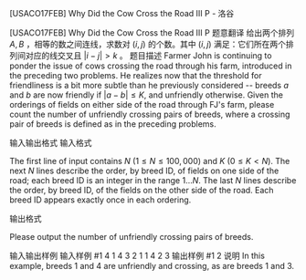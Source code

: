 



[USACO17FEB] Why Did the Cow Cross the Road III P - 洛谷














[USACO17FEB] Why Did the Cow Cross the Road III P
题意翻译
给出两个排列 $A,B$ ，相等的数之间连线，求数对 $(i,j)$ 的个数。其中 $(i,j)$ 满足：它们所在两个排列间对应的线交叉且 $|i-j|>k$ 。
题目描述
Farmer John is continuing to ponder the issue of cows crossing the road through his farm, introduced in the preceding two problems. He realizes now that the threshold for friendliness is a bit more subtle than he previously considered -- breeds $a$ and $b$ are now friendly if $|a - b| \leq K$, and unfriendly otherwise.
Given the orderings of fields on either side of the road through FJ's farm, please count the number of unfriendly crossing pairs of breeds, where a crossing pair of breeds is defined as in the preceding problems.


输入输出格式
输入格式

The first line of input contains $N$ ($1 \leq N \leq 100,000$) and $K$ ($0 \leq K < N$). The next $N$ lines describe the order, by breed ID, of fields on one side of the road; each breed ID is an integer in the range $1 \ldots N$. The last $N$ lines describe the order, by breed ID, of the fields on the other side of the road. Each breed ID appears exactly once in each ordering.

输出格式

Please output the number of unfriendly crossing pairs of breeds.


输入输出样例
输入样例 #1
4 1
4
3
2
1
1
4
2
3
输出样例 #1
2
说明
In this example, breeds 1 and 4 are unfriendly and crossing, as are breeds 1 and 3.








